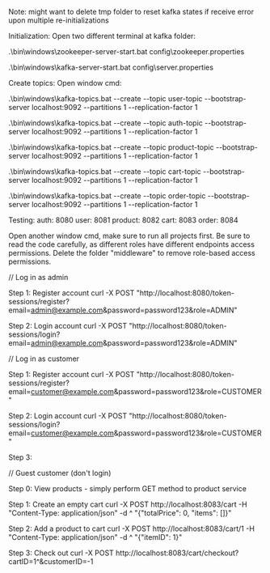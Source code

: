 Note: might want to delete tmp folder to reset kafka states if receive error upon multiple re-initializations

Initialization:
Open two different terminal at kafka folder:

.\bin\windows\zookeeper-server-start.bat config\zookeeper.properties

.\bin\windows\kafka-server-start.bat config\server.properties

Create topics:
Open window cmd:

.\bin\windows\kafka-topics.bat --create --topic user-topic --bootstrap-server localhost:9092 --partitions 1 --replication-factor 1

.\bin\windows\kafka-topics.bat --create --topic auth-topic --bootstrap-server localhost:9092 --partitions 1 --replication-factor 1

.\bin\windows\kafka-topics.bat --create --topic product-topic --bootstrap-server localhost:9092 --partitions 1 --replication-factor 1

.\bin\windows\kafka-topics.bat --create --topic cart-topic --bootstrap-server localhost:9092 --partitions 1 --replication-factor 1

.\bin\windows\kafka-topics.bat --create --topic order-topic --bootstrap-server localhost:9092 --partitions 1 --replication-factor 1

Testing:
auth: 8080
user: 8081
product: 8082
cart: 8083
order: 8084

Open another window cmd, make sure to run all projects first.
Be sure to read the code carefully, as different roles have different endpoints access permissions. 
Delete the folder "middleware" to remove role-based access permissions.

// Log in as admin

Step 1: Register account
curl -X POST "http://localhost:8080/token-sessions/register?email=admin@example.com&password=password123&role=ADMIN"

Step 2: Login account
curl -X POST "http://localhost:8080/token-sessions/login?email=admin@example.com&password=password123&role=ADMIN"

// Log in as customer

Step 1: Register account
curl -X POST "http://localhost:8080/token-sessions/register?email=customer@example.com&password=password123&role=CUSTOMER"

Step 2: Login account
curl -X POST "http://localhost:8080/token-sessions/login?email=customer@example.com&password=password123&role=CUSTOMER"

Step 3:

// Guest customer (don't login)

Step 0: View products - simply perform GET method to product service

Step 1: Create an empty cart
curl -X POST http://localhost:8083/cart -H "Content-Type: application/json" -d ^
"{\"totalPrice\": 0, \"items\": []}"

Step 2: Add a product to cart
curl -X POST http://localhost:8083/cart/1 -H "Content-Type: application/json" -d ^
"{\"itemID\": 1}"

Step 3: Check out
curl -X POST http://localhost:8083/cart/checkout?cartID=1^&customerID=-1
